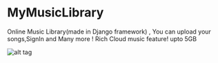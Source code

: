 # MyMusicLibrary
Online Music Library(made in Django framework) , You can upload your songs,SignIn and Many more ! 
Rich Cloud music feature! upto 5GB

![alt tag](https://drive.google.com/open?id=0B9HDCCLNaDpgb0dPb05VSjBiRzQ)
